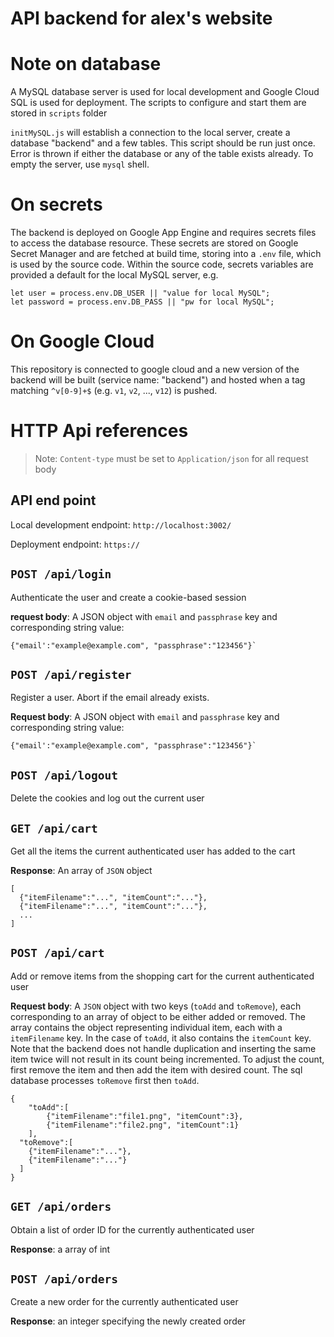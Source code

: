 # API backend for alex's website


# Note on database

A MySQL database server is used for local development and Google Cloud SQL is
used for deployment. The scripts to configure and start them are stored
in ``scripts`` folder

``initMySQL.js`` will establish a connection to the local server, create
a database "backend" and a few tables. This script should be run just once.
Error is thrown if either the database or any of the table exists already.
To empty the server, use ``mysql`` shell.


# On secrets

The backend is deployed on Google App Engine and requires secrets files
to access the database resource. These secrets are stored on Google Secret
Manager and are fetched at build time, storing into a ``.env`` file, which
is used by the source code. Within the source code, secrets variables are
provided a default for the local MySQL server, e.g.

```
let user = process.env.DB_USER || "value for local MySQL";
let password = process.env.DB_PASS || "pw for local MySQL";
```

# On Google Cloud

This repository is connected to google cloud and a new version of the backend
will be built (service name: "backend") and hosted when a tag matching
``^v[0-9]+$`` (e.g. ``v1``, ``v2``, ..., ``v12``) is pushed.

# HTTP Api references

>Note: `Content-type` must be set to `Application/json` for all request body

## API end point

Local development endpoint: `http://localhost:3002/`

Deployment endpoint: `https://`

## `POST /api/login`

Authenticate the user and create a cookie-based session

**request body**: A JSON object with `email` and `passphrase` key and
corresponding string value:
```
{"email':"example@example.com", "passphrase":"123456"}`
```

## `POST /api/register`

Register a user. Abort if the email already exists.

**Request body**: A JSON object with `email` and `passphrase` key and
corresponding string value:

```
{"email':"example@example.com", "passphrase":"123456"}`
```

## `POST /api/logout`

Delete the cookies and log out the current user

## `GET /api/cart`

Get all the items the current authenticated user has added to the cart

**Response**: An array of `JSON` object

```
[
  {"itemFilename":"...", "itemCount":"..."},
  {"itemFilename":"...", "itemCount":"..."},
  ...
]
```

## `POST /api/cart`

Add or remove items from the shopping cart for the current authenticated user

**Request body**: A `JSON` object with two keys (`toAdd` and `toRemove`),
each corresponding to
an array of object to be either added or removed. The array contains the
object representing individual item, each with a `itemFilename` key. In the
case of `toAdd`, it also contains the `itemCount` key. Note that the backend
does not handle duplication and inserting the same item twice will not result
in its count being incremented. To adjust the count, first remove the item and
then add the item with desired count. The sql database processes `toRemove`
first then `toAdd`.

```
{
	"toAdd":[
		{"itemFilename":"file1.png", "itemCount":3},
		{"itemFilename":"file2.png", "itemCount":1}
	],
  "toRemove":[
    {"itemFilename":"..."},
    {"itemFilename":"..."}
  ]
}
```

## `GET /api/orders`

Obtain a list of order ID for the currently authenticated user

**Response**: a array of int

## `POST /api/orders`

Create a new order for the currently authenticated user

**Response**: an integer specifying the newly created order
